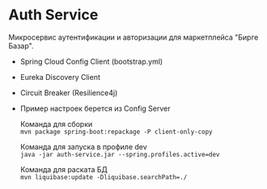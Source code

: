# Auth Service

Микросервис аутентификации и авторизации для маркетплейса "Бирге Базар".

- Spring Cloud Config Client (bootstrap.yml)
- Eureka Discovery Client
- Circuit Breaker (Resilience4j)
- Пример настроек берется из Config Server

    Команда для сборки  
  ``mvn package spring-boot:repackage -P client-only-copy``
  
    Команда для запуска в профиле dev   
  ``java -jar auth-service.jar --spring.profiles.active=dev``
  
    Команда для раската БД  
  ``mvn liquibase:update -Dliquibase.searchPath=./``